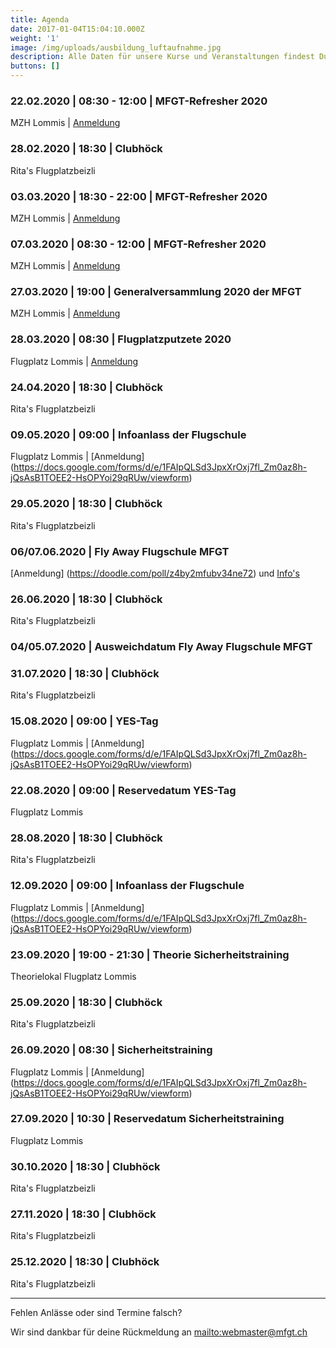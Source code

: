```yaml
---
title: Agenda
date: 2017-01-04T15:04:10.000Z
weight: '1'
image: /img/uploads/ausbildung_luftaufnahme.jpg
description: Alle Daten für unsere Kurse und Veranstaltungen findest Du in unserer Agenda.
buttons: []
---
```

### 22.02.2020 | 08:30 - 12:00 | MFGT-Refresher 2020

MZH Lommis | [Anmeldung](https://doodle.com/poll/b4hmxzmn4axebr5u)

### 28.02.2020 | 18:30 | Clubhöck

Rita's Flugplatzbeizli

### 03.03.2020 | 18:30 - 22:00 | MFGT-Refresher 2020

MZH Lommis | [Anmeldung](https://doodle.com/poll/b4hmxzmn4axebr5u)

### 07.03.2020 | 08:30 - 12:00 | MFGT-Refresher 2020

MZH Lommis | [Anmeldung](https://doodle.com/poll/b4hmxzmn4axebr5u)

### 27.03.2020 | 19:00 | Generalversammlung 2020 der MFGT

MZH Lommis | [Anmeldung](https://doodle.com/poll/fqbt7c9x8b6c9gc4)

### 28.03.2020 | 08:30 | Flugplatzputzete 2020

Flugplatz Lommis | [Anmeldung](https://doodle.com/poll/fqbt7c9x8b6c9gc4)

### 24.04.2020 | 18:30 | Clubhöck

Rita's Flugplatzbeizli

### 09.05.2020 | 09:00 | Infoanlass der Flugschule

Flugplatz Lommis | [Anmeldung] (https://docs.google.com/forms/d/e/1FAIpQLSd3JpxXrOxj7fl_Zm0az8h-jQsAsB1TOEE2-HsOPYoi29qRUw/viewform)

### 29.05.2020 | 18:30 | Clubhöck

Rita's Flugplatzbeizli

### 06/07.06.2020 | Fly Away Flugschule MFGT

[Anmeldung] (https://doodle.com/poll/z4by2mfubv34ne72) und [Info's](mailto:andre.heinzelmann@mfgt.ch)

### 26.06.2020 | 18:30 | Clubhöck

Rita's Flugplatzbeizli

### 04/05.07.2020 | Ausweichdatum Fly Away Flugschule MFGT

### 31.07.2020 | 18:30 | Clubhöck

Rita's Flugplatzbeizli

### 15.08.2020 | 09:00 | YES-Tag

Flugplatz Lommis | [Anmeldung] (https://docs.google.com/forms/d/e/1FAIpQLSd3JpxXrOxj7fl_Zm0az8h-jQsAsB1TOEE2-HsOPYoi29qRUw/viewform)

### 22.08.2020 | 09:00 | Reservedatum YES-Tag

Flugplatz Lommis

### 28.08.2020 | 18:30 | Clubhöck

Rita's Flugplatzbeizli

### 12.09.2020 | 09:00 | Infoanlass der Flugschule

Flugplatz Lommis | [Anmeldung] (https://docs.google.com/forms/d/e/1FAIpQLSd3JpxXrOxj7fl_Zm0az8h-jQsAsB1TOEE2-HsOPYoi29qRUw/viewform)

### 23.09.2020 | 19:00 - 21:30 | Theorie Sicherheitstraining

Theorielokal Flugplatz Lommis

### 25.09.2020 | 18:30 | Clubhöck

Rita's Flugplatzbeizli

### 26.09.2020 | 08:30 | Sicherheitstraining

Flugplatz Lommis | [Anmeldung] (https://docs.google.com/forms/d/e/1FAIpQLSd3JpxXrOxj7fl_Zm0az8h-jQsAsB1TOEE2-HsOPYoi29qRUw/viewform)

### 27.09.2020 | 10:30 | Reservedatum Sicherheitstraining

Flugplatz Lommis

### 30.10.2020 | 18:30 | Clubhöck

Rita's Flugplatzbeizli

### 27.11.2020 | 18:30 | Clubhöck

Rita's Flugplatzbeizli

### 25.12.2020 | 18:30 | Clubhöck

Rita's Flugplatzbeizli

<hr>

Fehlen Anlässe oder sind Termine falsch?

Wir sind dankbar für deine Rückmeldung an <mailto:webmaster@mfgt.ch>
